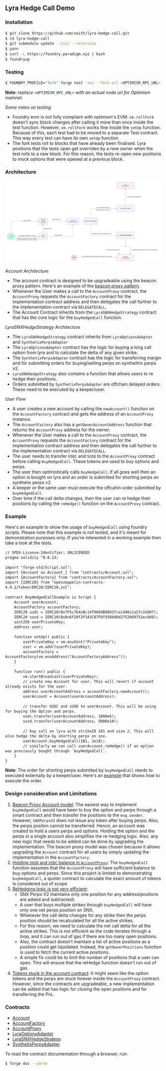 ## Lyra Hedge Call Demo

### Installation
```bash
$ git clone https://github.com/voith/lyra-hedge-call.git
$ cd lyra-hedge-call
$ git submodule update --init --recursive
$ yarn
$ curl -L https://foundry.paradigm.xyz | bash
$ foundryup
```

### Testing
```bash
$ FOUNDRY_PROFILE="fork" forge test -vvv --fork-url <OPTIMISM_RPC_URL>
```
**Note**: *replace `<OPTIMISM_RPC_URL>` with an actual node url for Optimism mainnet.*

*Some notes on testing*
- Foundry evm is not fully compliant with optimism's EVM. `vm.rollFork` doesn't sync block changes after calling it more than once inside the test function.
   However, `vm.rollFork` works fine inside the `setUp` function.
   Because of this, each test had to be moved to a separate Test contract. This way every test can have its own `setUp` function.
- The fork tests roll to blocks that have already been finalised. Lyra positions that the tests open get overriden by a new owner when the test rolls to a new block.
  For this reason, the tests re-open new positions to mock options that were opened at a previous block.

### Architecture

![architecture](./static/LyraSnxHedgeStrategy-Architecture.jpeg)

*Account Architecture* 
- The account contract is designed to be upgradeable using the beacon proxy pattern. Here's an example of the [beacon proxy pattern](https://gist.github.com/voith/2b4f15ee19cb041a8521b300a176801b).
- Whenever the User makes a call to the `AccountProxy` contract, the `AccountProxy` requests the `AccountFactory` contract for the implementation contract address and then delegates the call further to the implementation contract via `DELEGATECALL`.
- The Account Contract inherits from the `LyraSNXHedgeStrategy` contract that has the core logic for the `buyHedgedCall` function.

*LyraSNXHedgeStrategy Architecture*
- The `LyraSNXHedgeStrategy` contract inherits from `LyraOptionsAdapter` and `SynthetixPerpsAdapter`
- The `LyraOptionsAdapter` contract has the logic for buying a long call option from lyra and to calculate the delta of any given strike.
- The `SynthetixPerpsAdapter` contract has the logic for transferring margin and for submitting orders for buying/selling perps on synthethix perps v2.
- `LyraSNXHedgeStrategy` also contains a function that allows users to re hedge their positions. 
- Orders submitted by `SynthetixPerpsAdapter` are offchain delayed orders. These need to be executed by a keeper/user.

*User Flow*
- A user creates a new account by calling the `newAccount()` function on the `AccountFactory` contract and gets the address of an `AccountProxy` instance.
- The `AccountFactory` also has a `getOwnerAccountAddress` function that returns the `AccountProxy` address for the owner.
- Whenever the User makes a call to the `AccountProxy` contract, the `AccountProxy` requests the `AccountFactory` contract for the implementation contract address and then delegates the call further to the implementation contract via `DELEGATECALL`.
- The user needs to transfer `USDC` and `SUSD` to the `AccountProxy` contract before calling `buyHedgedCall`. These tokens are used to buy options and perps.
- The user then optimistically calls `buyHedgeCall`. If all goes well then an option is bought on lyra and an order is submitted for shorting perps on synthetix perps v2.
- A keeper or the same user must execute the offcahin order submitted by `buyHedgedCall`.
- Over time if the call delta changes, then the user can re hedge their positions by calling the `reHedge()` function on the `AccountProxy` contract.

### Example
Here's an example to show the usage of `buyHedgedCall` using foundry scripts.
Please note that this example is not tested, and it's meant for demonstration purposes only. If you're interested in a working example then take a look at the tests. 

```solidity
// SPDX-License-Identifier: UNLICENSED
pragma solidity ^0.8.13;

import "forge-std/Script.sol";
import {Account as Account_} from "contracts/Account.sol";
import {AccountFactory} from "contracts/AccountFactory.sol";
import {IERC20} from "openzeppelin-contracts-4.4.1/token/ERC20/IERC20.sol";

contract BuyHedgedCallExample is Script {
    Account userAccount;
    AccountFactory accountFactory;
    IERC20 usdc = IERC20(0x7F5c764cBc14f9669B88837ca1490cCa17c31607);
    IERC20 susd = IERC20(0x8c6f28f2F1A3C87F0f938b96d27520d9751ec8d9);
    uint256 userPrivateKey;
    address user;

    function setUp() public {
        userPrivateKey = vm.envUint("PrivateKey");
        user = vm.addr(userPrivateKey);
        accountFactory = AccountFactory(vm.envAddress("AccountFactoryAddress"));
    }

    function run() public {
        vm.startBroadcast(userPrivateKey);
        // create new Account for user. This will revert if account already exists for the user. 
        address userAccountAddress = accountFactory.newAccount();
        userAccount = Account(userAccountAddress);
        
        // transfer USDC and sUSD to userAccount. This will be using for buying the Option and perps.
        usdc.transfer(userAccountAddress, 1000e6);
        susd.transfer(userAccountAddress, 5000e18);
        
        // buy call on lyra with strikeID 181 and size 2. This will also hedge the delta by shorting perps on snx.
        userAccount.buyHedgedCall(181, 2e18);
        // similarly we can call userAccount.reHedge() if an option was previously bought through `buyHedgedCall`.
    }
}
```
**Note**: The order for shorting perps submitted by `buyHedgedCall` needs to executed externally by a keeper/user.
Here's an [example](https://github.com/voith/lyra-hedge-call/blob/f873497d985505e623005b128f0ef7e378dfeab4/test/ForkTestReHedgeWhenDeltaDecrease.t.sol#L58-L61) that shows how to execute the order.

### Design consideration and Limitations
1. <ins>Beacon Proxy Account model</ins>: The easiest way to implement `buyHedgedCall` would have been to buy the option and perps through a smart contract and then transfer
   the positions to the `msg.sender`. However, `SNXPerpsV2` does not issue any token after buying perps. Also, the perps positon cannot be transferred. 
   Hence, an account was created to hold a users perps and options. Holding the option and the perps in a single account also simplifies the re-hedging logic.
   Also, any new logic that needs to be added can be done by upgrading the implementation. The beacon proxy model was chosen because it allows upgrading the `Account` contract for all users by simply updating the implementation in the `AccountFactory`.  
2. <ins>Holding `SUSD` and `USDC` balance in `AccountProxy`</ins>: The `buyHedgedCall` function assumes that the `AccountProxy` will have sufficient balance to buy options and perps.
   Since this project is limited to demonstrating `buyHedgedCall`, a quoter contract to calculate the exact amount of tokens is considered out of scope.
3. <ins>ReHedging logic is not very efficient</ins>: 
   - SNX Perps V2 maintains only one position for any address(positons are added and subtracted).
   - A user that buys multiple strikes through `buyHedgedCall` will have only one net perps position on SNX.
   - Whenever the call delta changes for any strike then the perps position should be recalculated for all the active strikes.
   - For this reason, we need to calculate the net call delta for all the active strikes. 
     This is not efficient as the code iterates through a loop, and it can run out of gas if there are too many open positions.
   - Also, the contract doesn't maintain a list of active positions as a position could get liquidated. Instead, the `getOwnerPositions` function is used to fetch the current active positions.
   - A simple fix could be to limit the number of positions that a user can open. This will ensure that the reHedge function doesn't run out of gas.
4. <ins>Tokens stuck in the account contract</ins>: It might seem like the option tokens and the perps are stuck forever inside the `AccountProxy` contract. 
    However, since the contracts are upgradeable, a new implementation can be added that has logic for closing the open positions and for transferring the PnL.

### Contracts
- [Account](docs/src/contracts/Account.sol/contract.Account.md)
- [AccountFactory](docs/src/contracts/AccountFactory.sol/contract.AccountFactory.md)
- [AccountProxy](docs/src/contracts/AccountProxy.sol/contract.AccountProxy.md)
- [LyraOptionsAdapter](docs/src/contracts/LyraOptionsAdapter.sol/contract.LyraOptionsAdapter.md)
- [LyraSNXHedgeStrategy](docs/src/contracts/LyraSNXHedgeStrategy.sol/contract.LyraSNXHedgeStrategy.md)
- [SynthetixPerpsAdapter](docs/src/contracts/SynthetixPerpsAdapter.sol/abstract.SynthetixPerpsAdapter.md)

To read the contract documentation through a browser, run: 
```bash
$ forge doc --serve
```

